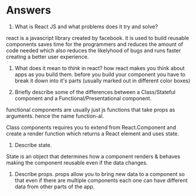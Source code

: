 # Answers

1.  What is React JS and what problems does it try and solve?

react is a javascript library created by facebook. it is used to build reusable components saves time for the programmers and reduces the amount of code needed which also reduces the likelyhood of bugs and runs faster creating a better user experience. 

1.  What does it mean to _think_ in react?
how react makes you think about apps as you build them. before you build your component you have to break it down into it's parts (usually marked out in different color boxes)


1.  Briefly describe some of the differences between a Class/Stateful component and a Functional/Presentational component.

functional components are usually just js functions that take props as arguments. hence the name function-al. 

Class components requires you to extend from React.Component and create a render function which returns a React element and uses state. 

1.  Describe state.

State is an object that determines how a component renders & behaves making the component reusable even if the data changes. 

1.  Describe props.
props allow you to bring new data to a component so that even if there are multiple components each one can have different data from other parts of the app.